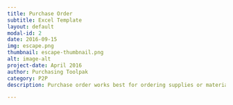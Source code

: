 ```yaml
---
title: Purchase Order
subtitle: Excel Template
layout: default
modal-id: 2
date: 2016-09-15
img: escape.png
thumbnail: escape-thumbnail.png
alt: image-alt
project-date: April 2016
author: Purchasing Toolpak
category: P2P
description: Purchase order works best for ordering supplies or materials. Includes second page for added detail along with third tab for receiving items ordered.

---
```

